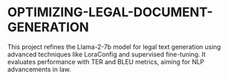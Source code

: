 # OPTIMIZING-LEGAL-DOCUMENT-GENERATION
This project refines the Llama-2-7b model for legal text generation using advanced techniques like LoraConfig and supervised fine-tuning. It evaluates performance with TER and BLEU metrics, aiming for NLP advancements in law.
